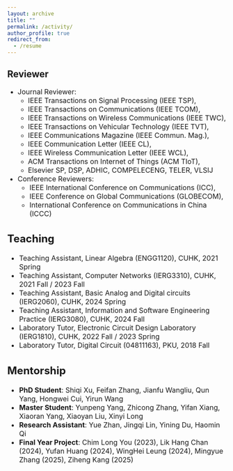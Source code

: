 ```yaml
---
layout: archive
title: ""
permalink: /activity/
author_profile: true
redirect_from:
  - /resume
---
```


Reviewer
------
* <font size=3>Journal Reviewer:</font>  
  + <font size=3>IEEE Transactions on Signal Processing (IEEE TSP),</font>  
  + <font size=3>IEEE Transactions on Communications (IEEE TCOM),</font>  
  + <font size=3>IEEE Transactions on Wireless Communications (IEEE TWC),</font>
  + <font size=3>IEEE Transactions on Vehicular Technology (IEEE TVT),</font>
  + <font size=3>IEEE Communications Magazine (IEEE Commun. Mag.),</font>
  + <font size=3>IEEE  Communication Letter (IEEE CL),</font>
  + <font size=3>IEEE Wireless Communication Letter (IEEE WCL),</font>
  + <font size=3>ACM Transactions on Internet of Things (ACM TIoT),</font>
  + <font size=3> Elsevier SP, DSP, ADHIC, COMPELECENG, TELER, VLSIJ
* <font size=3>Conference Reviewers:</font>  
  + <font size=3>IEEE International Conference on Communications (ICC),</font>  
  + <font size=3>IEEE Conference on Global Communications (GLOBECOM),</font>  
  + <font size=3>International Conference on Communications in China (ICCC)</font>

Teaching
------
* <font size=3>Teaching Assistant, Linear Algebra (ENGG1120), CUHK, 2021 Spring</font>
* <font size=3>Teaching Assistant, Computer Networks (IERG3310), CUHK, 2021 Fall / 2023 Fall</font>
* <font size=3>Teaching Assistant, Basic Analog and Digital circuits (IERG2060), CUHK, 2024 Spring</font>
* <font size=3>Teaching Assistant, Information and Software Engineering Practice (IERG3080), CUHK, 2024 Fall</font>
* <font size=3>Laboratory Tutor, Electronic Circuit Design Laboratory (IERG1810), CUHK, 2022 Fall / 2023 Spring</font>
* <font size=3>Laboratory Tutor, Digital Circuit (04811163), PKU, 2018 Fall</font>

Mentorship
------
* <font size=3> <b>PhD Student</b>: Shiqi Xu, Feifan Zhang, Jianfu Wangliu, Qun Yang, Hongwei Cui, Yirun Wang</font>
* <font size=3> <b>Master Student</b>: Yunpeng Yang, Zhicong Zhang, Yifan Xiang, Xiaoran Yang, Xiaoyan Liu, Xinyi Long</font>
* <font size=3> <b>Research Assistant</b>: Yue Zhan, Jingqi Lin, Yining Du, Haomin Qi</font>
* <font size=3> <b>Final Year Project</b>: Chim Long You (2023), Lik Hang Chan (2024), Yufan Huang (2024), WingHei Leung (2024), Mingyue Zhang (2025), Ziheng Kang (2025)</font>
